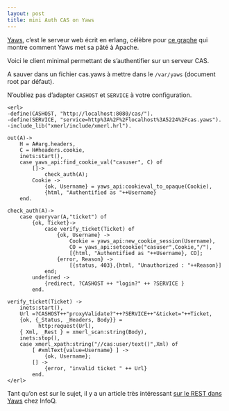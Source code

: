 ```yaml
---
layout: post
title: mini Auth CAS on Yaws
---
```

<p><a href="http://yaws.hyber.org/">Yaws</a>, c&#8217;est le serveur web écrit en erlang, célèbre pour <a href="http://www.sics.se/~joe/apachevsyaws.html">ce graphe</a> qui montre comment Yaws met sa pâté à Apache.</p>

<p>Voici le client minimal permettant de s&#8217;authentifier sur un serveur CAS.</p>

<p>A sauver dans un fichier cas.yaws à mettre dans le <code>/var/yaws</code> (document root par défaut).</p>

<p>N&#8217;oubliez pas d&#8217;adapter <code>CASHOST</code> et <code>SERVICE</code> à votre configuration.</p>

<pre><code class="erlang">&lt;erl&gt;
-define(CASHOST, "http://localhost:8080/cas/").
-define(SERVICE, "service=http%3A%2F%2Flocalhost%3A5224%2Fcas.yaws").
-include_lib("xmerl/include/xmerl.hrl").

out(A)-&gt;
    H = A#arg.headers,
    C = H#headers.cookie,
    inets:start(),
    case yaws_api:find_cookie_val("casuser", C) of
        []-&gt;
            check_auth(A);
        Cookie -&gt;
            {ok, Username} = yaws_api:cookieval_to_opaque(Cookie),
            {html, "Authentified as "++Username}
    end.

check_auth(A)-&gt;
    case queryvar(A,"ticket") of
        {ok, Ticket}-&gt;
            case verify_ticket(Ticket) of
                {ok, Username} -&gt;
                    Cookie = yaws_api:new_cookie_session(Username),
                    CO = yaws_api:setcookie("casuser",Cookie,"/"),
                    [{html, "Authentified as "++Username}, CO];
                {error, Reason} -&gt;
                    [{status, 403},{html, "Unauthorized : "++Reason}]
            end;
        undefined -&gt;
            {redirect, ?CASHOST ++ "login?" ++ ?SERVICE }
        end.

verify_ticket(Ticket) -&gt;
    inets:start(),
    Url =?CASHOST++"proxyValidate?"++?SERVICE++"&amp;ticket="++Ticket,
    {ok, {_Status, _Headers, Body}} =
          http:request(Url),
    { Xml, _Rest } = xmerl_scan:string(Body),
    inets:stop(),
    case xmerl_xpath:string("//cas:user/text()",Xml) of
        [ #xmlText{value=Username} ] -&gt;
            {ok, Username};
        [] -&gt;
            {error, "invalid ticket " ++ Url}
        end.
&lt;/erl&gt;
</code></pre>

<p>Tant qu&#8217;on est sur le sujet, il y a un article très intéressant <a href="http://www.infoq.com/articles/vinoski-erlang-rest">sur le REST dans Yaws</a> chez InfoQ.</p>      
